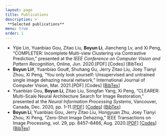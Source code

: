 ```yaml
---
layout: page
title: Publications
description: >
 **Selected publications**
menu: true
order: 1
---
```


* Yijie Lin, Yuanbiao Gou, Zitao Liu, **Boyun Li**, Jiancheng Lv, and Xi Peng, “COMPLETER: Incomplete Multi-view Clustering via Contrastive Prediction,” presented at the *IEEE Conference on Computer Vision and Pattern Recognition*, Online, Jun. 2020.[PDF] [Codes] [BibTex]
* **Boyun Li**#, Yuanbiao Gou#, Shuhang Gu, Jerry Zitao Liu, Joey Tianyi Zhou, Xi Peng, “You only look yourself: Unsupervised and untrained single image dehazing neural network,” International Journal of Computer Vision, Mar. 2021.[PDF] [Codes] [[BibTex](http://pengxi.me/wp-content/uploads/2021/02/2021-IJCV.txt)]
* Yuanbiao Gou, **Boyun Li**, Zitao Liu, Songfan Yang, Xi Peng, “CLEARER: Multi-Scale Neural Architecture Search for Image Restoration,” presented at the *Neural Information Processing Systems*, Vancouver, Canada, Dec. 2020, pp. 1–11.[[PDF](http://pengxi.me/wp-content/uploads/2020/12/2020NIPS-CLEARER.pdf)] [[Codes](https://github.com/XLearning-SCU/2020-NeurIPS-CLEARER)] [[BibTex](BibTex/CLEAR.bib)]
* **Boyun Li**, Yuanbiao Gou, Jerry Zitao Liu, Hongyuan Zhu, Joey Tianyi Zhou, Xi Peng, “Zero-Shot Image Dehazing,” IEEE Transactions on Image Processing, vol. 29, pp. 8457–8466, Aug. 2020.[[PDF](http://pengxi.me/wp-content/uploads/2020/10/zero-shot-dehazing.pdf)] [[Codes](https://github.com/limit-scu/2020-TIP-ZID)] [[BibTex](BibTex/ZID.bib)]

